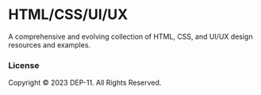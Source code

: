 # HTML/CSS/UI/UX
A comprehensive and evolving collection of HTML, CSS, and UI/UX design resources and examples.

### License
Copyright &copy; 2023 DEP-11. All Rights Reserved.
